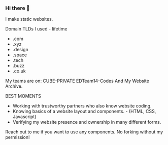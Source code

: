 ### Hi there 👋

I make static websites.

Domain TLDs I used - lifetime
- .com
- .xyz
- .design
- .space
- .tech
- .buzz
- .co.uk

My teams are on:
CUBE-PRIVATE
EDTeam14-Codes
And My Website Archive.

BEST MOMENTS
- Working with trustworthy partners who also know website coding.
- Knowing basics of a website layout and components. - (HTML, CSS, Javascript)
- Verifying my website presence and ownership in many different forms.

Reach out to me if you want to use any components. No forking without my permission!
